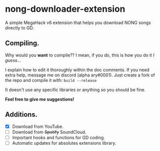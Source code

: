 # nong-downloader-extension
A simple MegaHack v6 extension that helps you download NONG songs directly to GD.


## Compiling.
Why would you **want** to compile?? I mean, if you do, this is how you do it _I guess_...

I explain how to edit it thoroughly within the doc comments. If you need extra help, message me on discord (alpha ary#0001). Just create a fork of the repo and compile it with:
`build --release`

It doesn't use any specific libraries or anything so you should be fine.

**Feel free to give me suggestions!**


## Additions.
- [X] Download from YouTube.
- [ ] Download from ~~Spotify~~ SoundCloud.
- [ ] Important hooks and functions for GD coding.
- [ ] Automatic updates for absolutes extensions library.

